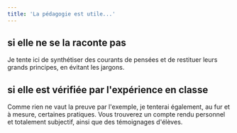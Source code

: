 ```yaml
---
title: 'La pédagogie est utile...'
---
```


## si elle ne se la raconte pas

Je tente ici de synthétiser des courants de pensées et de restituer leurs grands principes, en évitant les jargons.

## si elle est vérifiée par l'expérience en classe

Comme rien ne vaut la preuve par l'exemple, je tenterai également, au fur et à mesure, certaines pratiques. Vous trouverez un compte rendu personnel et totalement subjectif, ainsi que des témoignages d'élèves.